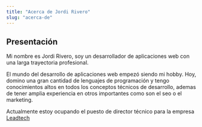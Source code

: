 ```yaml
---
title: "Acerca de Jordi Rivero"
slug: "acerca-de"
---
```


## Presentación

Mi nombre es Jordi Rivero, soy un desarrollador de aplicaciones web con una larga trayectoria profesional.

El mundo del desarrollo de aplicaciones web empezó siendo mi hobby. Hoy, domino una gran cantidad de lenguajes de programación y tengo conocimientos altos en todos los conceptos técnicos de desarrollo, ademas de tener amplia experiencia en otros importantes como son el seo o el marketing.

Actualmente estoy ocupando el puesto de director técnico para la empresa [Leadtech](https://leadtech.com)
